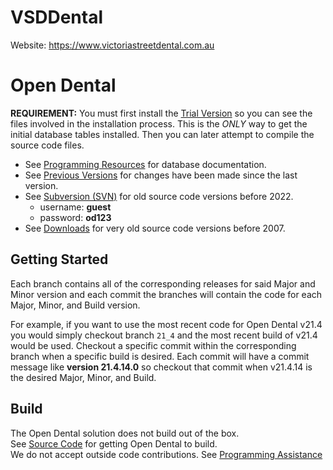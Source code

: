 # VSDDental

Website: https://www.victoriastreetdental.com.au



# Open Dental
**REQUIREMENT:** You must first install the [Trial Version](https://www.opendental.com/trial.html) so you can see the files involved in the installation process. This is the *ONLY* way to get the initial database tables installed. Then you can later attempt to compile the source code files.

* See [Programming Resources](https://www.opendental.com/site/programmingresources.html) for database documentation.
* See [Previous Versions](https://opendentalsoft.com:1943/ODBugTracker/PreviousVersions.aspx) for changes have been made since the last version. 
* See [Subversion (SVN)](https://opendentalsoft.com:23793/svn/opendental) for old source code versions before 2022.
    * username: **guest**
    * password: **od123**
* See [Downloads](https://www.opendental.com/manual/downloads.html) for very old source code versions before 2007.

## Getting Started
Each branch contains all of the corresponding releases for said Major and Minor version and each commit the branches will contain the code for each Major, Minor, and Build version.

For example, if you want to use the most recent code for Open Dental v21.4 you would simply checkout branch `21_4` and the most recent build of v21.4 would be used. Checkout a specific commit within the corresponding branch when a specific build is desired. Each commit will have a commit message like **version 21.4.14.0** so checkout that commit when v21.4.14 is the desired Major, Minor, and Build.

## Build
The Open Dental solution does not build out of the box.\
See [Source Code](https://www.opendental.com/site/sourcecode.html) for getting Open Dental to build.  
We do not accept outside code contributions. See [Programming Assistance](https://www.opendental.com/site/programmingassistance.html)

